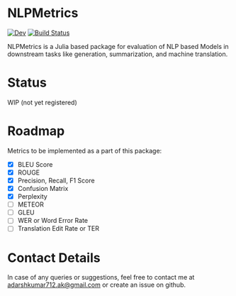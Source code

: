 # NLPMetrics

<!---[![Stable](https://img.shields.io/badge/docs-stable-blue.svg)](https://adarshkumar712.github.io/NLPMetrics.jl/stable)--->
[![Dev](https://img.shields.io/badge/docs-dev-blue.svg)](https://adarshkumar712.github.io/NLPMetrics.jl/dev)
[![Build Status](https://github.com/adarshkumar712/NLPMetrics.jl/workflows/CI/badge.svg)](https://github.com/adarshkumar712/NLPMetrics.jl/actions)

NLPMetrics is a Julia based package for evaluation of NLP based Models in downstream tasks like generation, summarization, and machine translation.

# Status

WIP (not yet registered)

# Roadmap

Metrics to be implemented as a part of this package:
- [x] BLEU Score
- [x] ROUGE
- [x] Precision, Recall, F1 Score
- [x] Confusion Matrix
- [x] Perplexity
- [ ] METEOR
- [ ] GLEU
- [ ] WER or Word Error Rate
- [ ] Translation Edit Rate or TER
 
# Contact Details

In case of any queries or suggestions, feel free to contact me at adarshkumar712.ak@gmail.com or create an issue on github.

